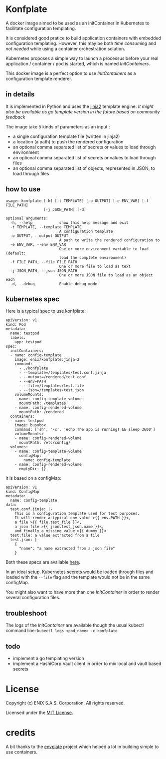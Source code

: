 # Konfplate

A docker image aimed to be used as an initContainer in Kubernetes to facilitate configuration templating.

It is considered good pratice to build application containers with embedded configuration templating.
However, this may be both *time consuming* and *not needed* while using a container orchestration solution.

Kubernetes proposes a simple way to launch a processus before your real application / container / pod is started, which is named *InitContainers*.

This docker image is a perfect option to use *InitContainers* as a configuration template renderer.

## in details

It is implemented in Python and uses the [jinja2](http://jinja.pocoo.org/) template engine.
*It might also be available as go template version in the future based on community feedback*

The image take 5 kinds of parameters as an input :
- a single configuration template file (written in jinja2)
- a location (a path) to push the rendered configuration
- an optional comma separated list of secrets or values to load through environment
- an optional comma separated list of secrets or values to load through files
- an optional comma separated list of objects, represented in JSON, to load through files

## how to use
```
usage: konfplate [-h] [-t TEMPLATE] [-o OUTPUT] [-e ENV_VAR] [-f FILE_PATH]
                 [-j JSON_PATH] [-d]

optional arguments:
  -h, --help            show this help message and exit
  -t TEMPLATE, --template TEMPLATE
                        A configuration template
  -o OUTPUT, --output OUTPUT
                        A path to write the rendered configuration to
  -e ENV_VAR, --env ENV_VAR
                        One or more environment variable to load (default:
                        load the complete environment)
  -f FILE_PATH, --file FILE_PATH
                        One or more file to load as text
  -j JSON_PATH, --json JSON_PATH
                        One or more JSON file to load as an object each
  -d, --debug           Enable debug mode
```

## kubernetes spec
Here is a typical spec to use konfplate:
```
apiVersion: v1
kind: Pod
metadata:
  name: testpod
  labels:
    app: testpod
spec:
  initContainers:
  - name: config-template
    image: enix/konfplate:jinja-2
    command:
      - ./konfplate
      - --template=/templates/test.conf.jinja
      - --output=/rendered/test.conf
      - --env=PATH
      - --file=/templates/test.file
      - --json=/templates/test.json
    volumeMounts:
    - name: config-template-volume
      mountPath: /templates
    - name: config-rendered-volume
      mountPath: /rendered
  containers:
  - name: testpod
    image: busybox
    command: ['sh', '-c', 'echo The app is running! && sleep 3600']
    volumeMounts:
    - name: config-rendered-volume
      mountPath: /etc/config/
  volumes:
    - name: config-template-volume
      configMap:
        name: config-template
    - name: config-rendered-volume
      emptyDir: {}
```
it is based on a configMap:
```
apiVersion: v1
kind: ConfigMap
metadata:
  name: config-template
data:
  test.conf.jinja: |-
    This is a configuration template used for test purposes.
    It will render a typical env value >{{ env.PATH }}<,
    a file >{{ file.test_file }}<,
    a json file >{{ json.test_json.name }}<,
    and finally a missing value >{{ dummy }}<
  test.file: a value extracted from a file
  test.json: |-
    {
      "name": "a name extracted from a json file"
    }
```
Both these specs are available [here](manifests/container-with-templated-configuration.pod.yaml).

In an ideal setup, Kubernetes secrets would be loaded through files and loaded with the `--file` flag and the template would not be in the same configMap.

You might also want to have more than one *InitContainer* in order to render several configuration files.

## troubleshoot
The logs of the *InitContainer* are available though the usual kubectl command line:
`kubectl logs <pod_name> -c konfplate`

## todo
- implement a go templating version
- implement a HashiCorp Vault client in order to mix local and vault based secrets

# License
Copyright (c) ENIX S.A.S. Corporation. All rights reserved.

Licensed under the [MIT License](LICENSE).

# credits
A bit thanks to the [envplate](https://github.com/kreuzwerker/envplate) project which helped a lot in building simple to use containers.